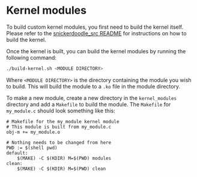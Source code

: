 # Kernel modules

To build custom kernel modules, you first need to build the kernel itself. Please refer to the [snickerdoodle_src README](../snickerdoodle_src/README.md) for instructions on how to build the kernel.

Once the kernel is built, you can build the kernel modules by running the following command:

```bash
./build-kernel.sh <MODULE DIRECTORY>
```

Where `<MODULE DIRECTORY>` is the directory containing the module you wish to build. This will build the module to a `.ko` file in the module directory.

To make a new module, create a new directory in the `kernel_modules` directory and add a `Makefile` to build the module. The `Makefile` for `my_module.c` should look something like this:

```make
# Makefile for the my_module kernel module
# This module is built from my_module.c
obj-m += my_module.o

# Nothing needs to be changed from here
PWD := $(shell pwd)
default:
	$(MAKE) -C $(KDIR) M=$(PWD) modules
clean:
	$(MAKE) -C $(KDIR) M=$(PWD) clean
```